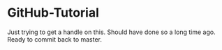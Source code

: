 # GitHub-Tutorial
Just trying to get a handle on this. Should have done so a long time ago.
Ready to commit back to master.

